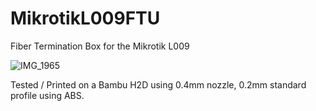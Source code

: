 # MikrotikL009FTU
Fiber Termination Box for the Mikrotik L009

![IMG_1965](https://github.com/user-attachments/assets/e00d2536-0b90-47bd-84fe-048b2dd82edf)

Tested / Printed on a Bambu H2D using 0.4mm nozzle, 0.2mm standard profile using ABS.
